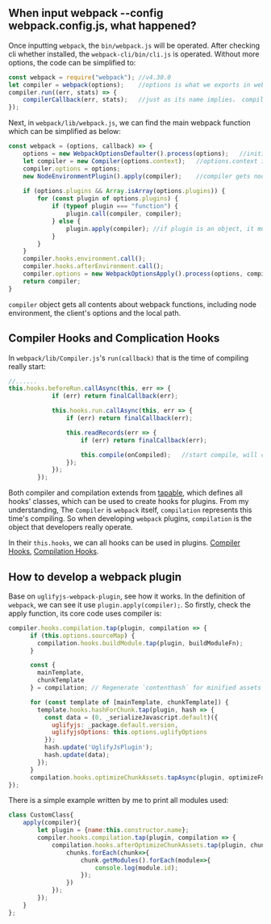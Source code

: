## When input webpack --config webpack.config.js, what happened?

Once inputting `webpack`, the `bin/webpack.js` will be operated. After checking cli whether installed, the 
`webpack-cli/bin/cli.js` is operated. Without more options, the code can be simplified to:

```JavaScript
const webpack = require("webpack"); //v4.30.0
let compiler = webpack(options);    //options is what we exports in webpack.config.js
compiler.run((err, stats) => {
    compilerCallback(err, stats);   //just as its name implies， compilerCallback will run after compile finished.
});
``` 

Next, in `webpack/lib/webpack.js`, we can find the main webpack function which can be simplified as below:

```JavaScript
const webpack = (options, callback) => {
    options = new WebpackOptionsDefaulter().process(options);   //initialize options
    let compiler = new Compiler(options.context);   //options.context is the local path
    compiler.options = options;
    new NodeEnvironmentPlugin().apply(compiler);    //compiler gets node environment arguments
    
    if (options.plugins && Array.isArray(options.plugins)) {
        for (const plugin of options.plugins) {
            if (typeof plugin === "function") {
                plugin.call(compiler, compiler);
            } else {
                plugin.apply(compiler); //if plugin is an object, it must implement apply function
            }
        }
    }
    compiler.hooks.environment.call();
    compiler.hooks.afterEnvironment.call();
    compiler.options = new WebpackOptionsApply().process(options, compiler);    //return processed options
    return compiler;
}
```

`compiler` object gets all contents about webpack functions, including node environment, the client's options and the local path.

## Compiler Hooks and Complication Hooks

In `webpack/lib/Compiler.js`'s `run(callback)` that is the time of compiling really start:

```JavaScript
//......
this.hooks.beforeRun.callAsync(this, err => {
			if (err) return finalCallback(err);

			this.hooks.run.callAsync(this, err => {
				if (err) return finalCallback(err);

				this.readRecords(err => {
					if (err) return finalCallback(err);

					this.compile(onCompiled);   //start compile, will create new compilation by new Compilation(this)
				});
			});
		});
```

Both compiler and compilation extends from [tapable](https://github.com/webpack/tapable), which defines all hooks' classes, which can be used to create hooks for plugins. From my understanding, The `Compiler`
is `webpack` itself, `compilation` represents this time's compiling. So when developing `webpack` plugins, `compilation` is the object that developers really operate.

In their `this.hooks`, we can all hooks can be used in plugins. [Compiler Hooks](https://webpack.js.org/api/compiler-hooks/), [Compilation Hooks](https://webpack.js.org/api/compilation-hooks/).

## How to develop a webpack plugin

Base on `uglifyjs-webpack-plugin`, see how it works. In the definition of `webpack`, we can see it use `plugin.apply(compiler);`. So firstly, check the apply function, its core code uses compiler is:

```JavaScript
compiler.hooks.compilation.tap(plugin, compilation => {
      if (this.options.sourceMap) {
        compilation.hooks.buildModule.tap(plugin, buildModuleFn);
      }

      const {
        mainTemplate,
        chunkTemplate
      } = compilation; // Regenerate `contenthash` for minified assets

      for (const template of [mainTemplate, chunkTemplate]) {
        template.hooks.hashForChunk.tap(plugin, hash => {
          const data = (0, _serializeJavascript.default)({
            uglifyjs: _package.default.version,
            uglifyjsOptions: this.options.uglifyOptions
          });
          hash.update('UglifyJsPlugin');
          hash.update(data);
        });
      }
      compilation.hooks.optimizeChunkAssets.tapAsync(plugin, optimizeFn.bind(this, compilation));
});
```

There is a simple example written by me to print all modules used:

```JavaScript
class CustomClass{
    apply(compiler){
        let plugin = {name:this.constructor.name};
        compiler.hooks.compilation.tap(plugin, compilation => {
            compilation.hooks.afterOptimizeChunkAssets.tap(plugin, chunks => {
                chunks.forEach(chunk=>{
                    chunk.getModules().forEach(module=>{
                        console.log(module.id);
                    });
                })
            });
        });
    }
};
```




